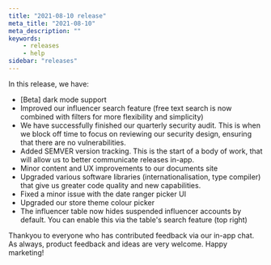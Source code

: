 ```yaml
---
title: "2021-08-10 release"
meta_title: "2021-08-10"
meta_description: ""
keywords:
    - releases
    - help
sidebar: "releases"
---
```


In this release, we have:

* [Beta] dark mode support
* Improved our influencer search feature (free text search is now combined with filters for more flexibility and simplicity)
* We have successfully finished our quarterly security audit. This is when we block off time to focus on reviewing our security design, ensuring that there are no vulnerabilities. 
* Added SEMVER version tracking. This is the start of a body of work, that will allow us to better communicate releases in-app.
* Minor content and UX improvements to our documents site
* Upgraded various software libraries (internationalisation, type compiler) that give us greater code quality and new capabilities. 
* Fixed a minor issue with the date ranger picker UI
* Upgraded our store theme colour picker
* The influencer table now hides suspended influencer accounts by default. You can enable this via the table's search feature (top right)

Thankyou to everyone who has contributed feedback via our in-app chat. As always, product feedback and ideas are very welcome. Happy marketing!
